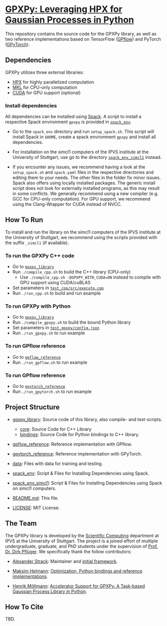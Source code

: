 # [GPXPy: Leveraging HPX for Gaussian Processes in Python]()

This repository contains the source code for the GPXPy library, as well as two
reference implementations based on TensorFlow
([GPflow](https://github.com/GPflow/GPflow)) and PyTorch
([GPyTorch](https://github.com/cornellius-gp/gpytorch)).

## Dependencies

GPXPy utilizes three external libraries:
- [HPX](https://hpx-docs.stellar-group.org/latest/html/index.html) for highly
  parallelized computation
- [MKL](https://www.intel.com/content/www/us/en/developer/tools/oneapi/onemkl.html) for CPU-only computation
- [CUDA]() for GPU support (optional)

### Install dependencies

All dependencies can be installed using [Spack](https://github.com/spack/spack).
A script to install a respective Spack environment `gpxpy` is provided in
[`spack_env`](spack_env).

- Go to the `spack_env` directory and run `setup_spack.sh`. This script will
  install Spack in `$HOME`, create a spack environment `gpxpy` and install all
  dependencies.

- For installation on the simcl1 computers of the IPVS institute at the
  University of Stuttgart, use go to the directory
  [`spack_env_simcl1`](spack_env_simcl1) instead.

- If you encounter any issues, we recommend having a look at the
  `setup_spack.sh` and `spack.yaml` files in the respective directories and
  editing them to your needs. The other files in the folder fix minor issues.
  Spack also offers using locally installed packages. The generic install
  script does not look for externally installed programs, as this may result in
  some conflicts. We generally recommend using a new compiler (e.g. GCC for
  CPU-only computation). For GPU support, we recommend using the Clang-Wrapper
  for CUDA instead of NVCC.

## How To Run

To install and run the library on the simcl1 computers of the IPVS institute at
the University of Stuttgart, we recommend using the scripts provided with the
suffix `_simcl1` (if available).

### To run the GPXPy C++ code

- Go to [`gpxpy_library`](gpxpy_library/)
- Run `./compile_cpp.sh` to build the C++ library (CPU-only)
  - Use `./compile_cpp.sh -DGPXPY_WITH_CUDA=ON` instead to compile with GPU
    support using CUDA/cuBLAS
- Set parameters in [`test_cpp/src/execute.cpp`](gpxpy_library/test_cpp/src/execute.cpp)
- Run `./run_cpp.sh` to build and run example

### To run GPXPy with Python

- Go to [`gpxpy_library`](gpxpy_library/)
- Run `./compile_gpxpy.sh` to build the bound Python library
- Set parameters in [`test_gpxpy/config.json`](gpxpy_library/test_gpxpy/config.json)
- Run `./run_gpxpy.sh` to run example

### To run GPflow reference

- Go to [`gpflow_reference`](gpflow_reference/)
- Run `./run_gpflow.sh` to run example

### To run GPflow reference

- Go to [`gpytorch_reference`](gpytorch_reference/)
- Run `./run_gpytorch.sh` to run example

## Project Structure

- [gpxpy_library](./gpxpy_library/): Source code of this library, also compile-
  and test-scripts.
  - [core](./gpxpy_library/core): Source Code for C++ Library
  - [bindings](./gpxpy_library/bindings/): Source Code for Python bindings to
    C++ library.

- [gpflow_reference](./gpflow_reference): Reference implementation with GPflow.
- [gpytorch_reference](./gpytorch_reference): Reference implementation with GPyTorch.

- [data](./data): Files with data for training and testing.

- [spack_env](./spack_env/): Script & Files for Installing Dependencies using
  Spack.
- [spack_env_simcl1](./spack_env_simcl1): Script & Files for Installing
  Dependencies using Spack on simcl1 computers.

- [README.md](./README.md): This file.
- [LICENSE](./LICENSE): MIT License.

## The Team

The GPXPy library is developed by the
[Scientific Computing](https://www.ipvs.uni-stuttgart.de/departments/sc/)
department at IPVS at the University of Stuttgart.
The project is a joined effort of multiple undergraduate, graduate, and PhD
students under the supervision of
[Prof. Dr. Dirk Pflüger](https://www.f05.uni-stuttgart.de/en/faculty/contactpersons/Pflueger-00005/).
We specifically thank the follow contributors:

- [Alexander Strack](https://www.ipvs.uni-stuttgart.de/de/institut/team/Strack-00001/):
  Maintainer and [initial framework](https://doi.org/10.1007/978-3-031-32316-4_5).

- [Maksim Helmann](https://de.linkedin.com/in/maksim-helmann-60b8701b1):
  [Optimization, Python bindings and reference implementations](tbd.).

- [Henrik Möllmann](https://www.linkedin.com/in/moellh/):
  [Accelerator Support for GPXPy: A Task-based Gaussian Process Library in Python]().

## How To Cite

TBD.
